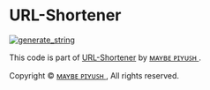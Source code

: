 # URL-Shortener

<a href="https://replit.com/@MaybePiyush/URL-Shortener#main.py"><img src="https://img.shields.io/badge/run-string__session.py-blue?style=for-the-badge&logo=repl.it" alt="generate_string" /></a>

This code is part of [URL-Shortener](https://github.com/MaybePiyush/URL-Shortener) by [ᴍᴀʏʙᴇ ᴘɪʏᴜꜱʜ
](https://github.com/MaybePiyush).

Copyright © [ᴍᴀʏʙᴇ ᴘɪʏᴜꜱʜ
](https://github.com/MaybePiyush),  All rights reserved.
